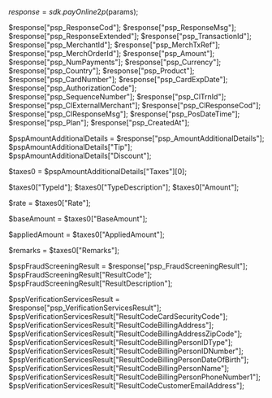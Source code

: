 $response = sdk.payOnline2p($params);

$response["psp_ResponseCod"];
$response["psp_ResponseMsg"];
$response["psp_ResponseExtended"];
$response["psp_TransactionId"];
$response["psp_MerchantId"];
$response["psp_MerchTxRef"];
$response["psp_MerchOrderId"];
$response["psp_Amount"];
$response["psp_NumPayments"];
$response["psp_Currency"];
$response["psp_Country"];
$response["psp_Product"];
$response["psp_CardNumber"];
$response["psp_CardExpDate"];
$response["psp_AuthorizationCode"];
$response["psp_SequenceNumber"];
$response["psp_ClTrnId"];
$response["psp_ClExternalMerchant"];
$response["psp_ClResponseCod"];
$response["psp_ClResponseMsg"];
$response["psp_PosDateTime"];
$response["psp_Plan"];
$response["psp_CreatedAt"];

$pspAmountAdditionalDetails = $response["psp_AmountAdditionalDetails"];
$pspAmountAdditionalDetails["Tip"];
$pspAmountAdditionalDetails["Discount"];

$taxes0 = $pspAmountAdditionalDetails["Taxes"][0];

$taxes0["TypeId"];
$taxes0["TypeDescription"];
$taxes0["Amount"];

$rate = $taxes0["Rate"];

$baseAmount = $taxes0["BaseAmount"];

$appliedAmount = $taxes0["AppliedAmount"];

$remarks = $taxes0["Remarks"];



$pspFraudScreeningResult = $response["psp_FraudScreeningResult"];
$pspFraudScreeningResult["ResultCode"];
$pspFraudScreeningResult["ResultDescription"];

$pspVerificationServicesResult = $response["psp_VerificationServicesResult"];
$pspVerificationServicesResult["ResultCodeCardSecurityCode"];
$pspVerificationServicesResult["ResultCodeBillingAddress"];
$pspVerificationServicesResult["ResultCodeBillingAddressZipCode"];
$pspVerificationServicesResult["ResultCodeBillingPersonIDType"];
$pspVerificationServicesResult["ResultCodeBillingPersonIDNumber"];
$pspVerificationServicesResult["ResultCodeBillingPersonDateOfBirth"];
$pspVerificationServicesResult["ResultCodeBillingPersonName"];
$pspVerificationServicesResult["ResultCodeBillingPersonPhoneNumber1"];
$pspVerificationServicesResult["ResultCodeCustomerEmailAddress"];
